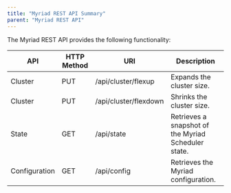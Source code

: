 ```yaml
---
title: "Myriad REST API Summary"
parent: "Myriad REST API"
---
```

The Myriad REST API provides the following functionality:

| API        | HTTP Method  | URI                    | Description  |
|------------|--------------|------------------------|--------------|
| Cluster    | PUT          | /api/cluster/flexup    | Expands the cluster size. |
| Cluster    | PUT          | /api/cluster/flexdown  | Shrinks the cluster size. |
| State      | GET          | /api/state             | Retrieves a snapshot of the Myriad Scheduler state. |
| Configuration | GET       | /api/config            | Retrieves the Myriad configuration. |

